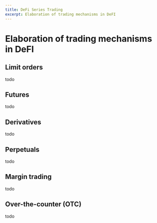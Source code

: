 ```yaml
---
title: DeFi Series Trading
excerpt: Elaboration of trading mechanisms in DeFI
---
```


# Elaboration of trading mechanisms in DeFI

## Limit orders

todo

## Futures

todo

## Derivatives

todo

## Perpetuals

todo

## Margin trading

todo

## Over-the-counter (OTC) 

todo
